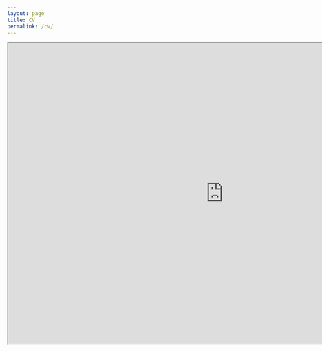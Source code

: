 ```yaml
---
layout: page
title: CV
permalink: /cv/
---
```


<iframe src="http://papayboroka.hu/assets/pdf/PapayResume.pdf" width="1000" height="700"></iframe>